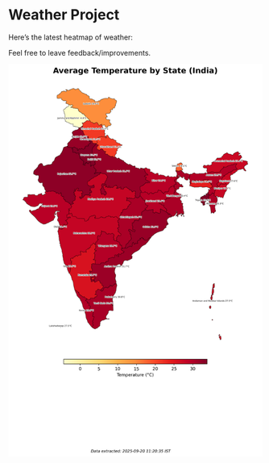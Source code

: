 # Weather Project

Here’s the latest heatmap of weather:

Feel free to leave feedback/improvements.

![India Heatmap](docs/assets/india_heatmap.png?v=CE40AD)
